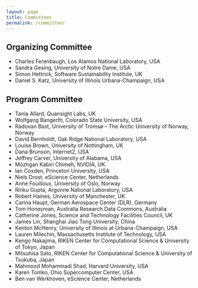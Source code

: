 ```yaml
---
layout: page
title: Committees
permalink: /committee/
---
```


## Organizing Committee

- Charles Ferenbaugh, Los Alamos National Laboratory, USA
- Sandra Gesing, University of Notre Dame, USA
- Simon Hettrick, Software Sustainability Institute, UK
- Daniel S. Katz, University of Illinois Urbana-Champaign, USA

## Program Committee

- Tania Allard, Quansight Labs, UK
- Wolfgang Bangerth, Colorado State University, USA
- Radovan Bast, University of Tromsø – The Arctic University of Norway, Norway
- David Bernholdt, Oak Ridge National Laboratory, USA
- Louise Brown, University of Nottingham, UK
- Dana Brunson, Internet2, USA
- Jeffrey Carver, University of Alabama, USA
- Mozhgan Kabiri Chimeh, NVIDIA, UK
- Ian Cosden, Princeton University, USA
- Niels Drost, eScience Center, Netherlands
- Anne Fouilloux, University of Oslo, Norway
- Rinku Gupta, Argonne National Laboratory, USA
- Robert Haines, University of Manchester, UK
- Carina Haupt, German Aerospace Center (DLR), Germany
- Tom Honeyman, Australia Research Data Commons, Australia
- Catherine Jones, Science and Technology Facilities Council, UK
- James Lin, Shanghai Jiao Tong University, China
- Kenton McHenry, University of Illinois at Urbana-Champaign, USA
- Lauren Milechin, Massachusetts Institute of Technology, USA
- Kengo Nakajima,  RIKEN Center for Computational Science & University of Tokyo, Japan
- Mitsuhisa Sato, RIKEN Center for Computational Science & University of Tsukuba, Japan
- Mahmood Mohammadi Shad, Harvard University, USA
- Karen Tomko, Ohio Supercomputer Center, USA
- Ben van Werkhoven, eScience Center, Netherlands
